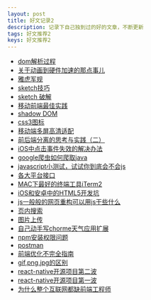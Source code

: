 ```yaml
---
layout: post
title: 好文记录2
description: 记录下自己独到过的好的文章，不断更新
tags: 好文推荐2
keys: 好文推荐2
---
```



- <a href="http://www.chinaz.com/news/2012/0509/250601.shtml">dom解析过程<a>
- <a href="http://blog.chinaunix.net/uid-26672038-id-5209934.html">关于动画到硬件加速的那点事儿<a>
- <a href="http://www.jianshu.com/p/3d77c3d3cc8f">雅虎军规<a>
- <a href="http://www.jianshu.com/p/41539444261c"> sketch技巧<a>
- <a href="http://www.jianshu.com/p/3590f089e500"> sketch 破解<a>
- <a href="http://www.cnblogs.com/yexiaochai/p/4219523.html"> 移动前端最佳实践<a>
- <a href="http://www.ituring.com.cn/article/177461"> shadow DOM<a>
- <a href="http://codepen.io/saeedalipoor/pen/fgiwK"> css3图标<a>
- <a href="http://www.html-js.com/article/Mobile-terminal-H5-mobile-terminal-HD-multi-screen-adaptation-scheme%203041"> 移动端多屏高清适配<a>
- <a href="http://blog.jobbole.com/65534/">  前后端分离的思考与实践（二）<a>
- <a href="https://happycoder.net/solve-ios-safari-click-event-bug/"> iOS中点击事件失效的解决办法<a>
- <a href="http://web.jobbole.com/82457/"> google爬虫如何爬取java<a>
- <a href="http://javascript-puzzlers.herokuapp.com/"> javascript小测试，试试你到底会不会js<a>
- <a href="http://mp.weixin.qq.com/s?__biz=MzA5NDIzNzY1OQ==&mid=2735610010&idx=1&sn=67e3f0833f1097a279d850e2098956ff&scene=0#wechat_redirect"> 各大平台接口<a>
- <a href="http://wulfric.me/2015/08/iterm2/">MAC下最好的终端工具iTerm2<a>
- <a href="https://www.zhihu.com/question/34556725"> iOS和安卓中的HTML5开发坑<a>
- <a href="http://www.zhangxinxu.com/wordpress/2016/06/csser-how-to-use-nodejs/">  js一般般的网页重构可以用js干些什么<a>
- <a href="https://haroen.me/holmes/"> 页内搜索<a>
- <a href="https://github.com/mishe/Imageupload"> 图片上传<a>
- <a href="http://yohnz.github.io/2016/05/17/%E8%87%AA%E5%B7%B1%E5%8A%A8%E6%89%8B%E5%86%99chrome%E5%A4%A9%E6%B0%94%E6%89%A9%E5%B1%95/">自己动手写chorme天气应用扩展<a>
- <a href="http://www.nodeclass.com/articles/810142"> npm安装权限问题<a>
- <a href="http://luciastar.com/2016/05/21/postman%E7%AC%94%E8%AE%B0/"> postman<a>
- <a href="http://aotu.io/notes/2016/03/16/optimization/?o2src=juejin&o2layout=nohd-nocm"> 前端优化不完全指南<a>
- <a href="http://www.cnblogs.com/diligenceday/p/4472035.html"> gif,png,jpg的区别<a>
- <a href="http://mp.weixin.qq.com/s?__biz=MzA4OTc4MTM0OA==&mid=2650358073&idx=1&sn=fb2b01f2a39eddef728851b4d9b9ab53#rd"> react-native开源项目第二波<a>
- <a href="http://mp.weixin.qq.com/s?__biz=MzA4OTc4MTM0OA==&mid=502874320&idx=1&sn=c8bc64a95d3f7ab6dbbcece7405877cf#rd"> react-native开源项目第一波<a>
- <a href="https://zhuanlan.zhihu.com/p/20598089"> 为什么整个互联网都缺前端工程师<a>